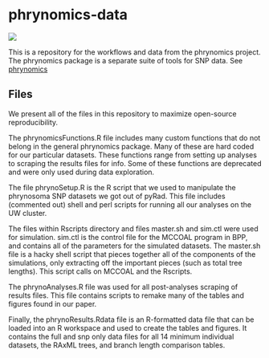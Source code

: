 phrynomics-data
===============

![](http://barbbanbury.info/barbbanbury/Research_Projects_files/phrynoHead.jpg)

This is a repository for the workflows and data from the phrynomics project. The phrynomics package is a separate suite of tools for SNP data. See [phrynomics](https://github.com/bbanbury/phrynomics)

## Files

We present all of the files in this repository to maximize open-source reproducibility. 

The phrynomicsFunctions.R file includes many custom functions that do not belong in the general phrynomics package. Many of these are hard coded for our particular datasets. These functions range from setting up analyses to scraping the results files for info. Some of these functions are deprecated and were only used during data exploration. 

The file phrynoSetup.R is the R script that we used to manipulate the phrynosoma SNP datasets we got out of pyRad.  This file includes (commented out) shell and perl scripts for running all our analyses on the UW cluster.  

The files within Rscripts directory and files master.sh and sim.ctl were used for simulation. sim.ctl is the control file for the MCCOAL program in BPP, and contains all of the parameters for the simulated datasets.  The master.sh file is a hacky shell script that pieces together all of the components of the simulations, only extracting off the important pieces (such as total tree lengths). This script calls on MCCOAL and the Rscripts.  

The phrynoAnalyses.R file was used for all post-analyses scraping of results files.  This file contains scripts to remake many of the tables and figures found in our paper.  

Finally, the phrynoResults.Rdata file is an R-formatted data file that can be loaded into an R workspace and used to create the tables and figures.  It contains the full and snp only data files for all 14 minimum individual datasets, the RAxML trees, and branch length comparison tables. 